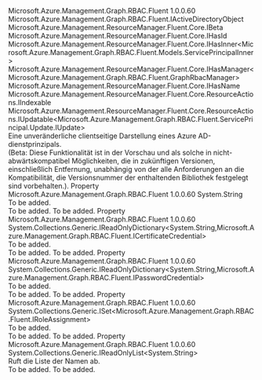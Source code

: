 <Type Name="IServicePrincipal" FullName="Microsoft.Azure.Management.Graph.RBAC.Fluent.IServicePrincipal">
  <TypeSignature Language="C#" Value="public interface IServicePrincipal : Microsoft.Azure.Management.Graph.RBAC.Fluent.IActiveDirectoryObject, Microsoft.Azure.Management.ResourceManager.Fluent.Core.IBeta, Microsoft.Azure.Management.ResourceManager.Fluent.Core.IHasId, Microsoft.Azure.Management.ResourceManager.Fluent.Core.IHasInner&lt;Microsoft.Azure.Management.Graph.RBAC.Fluent.Models.ServicePrincipalInner&gt;, Microsoft.Azure.Management.ResourceManager.Fluent.Core.IHasManager&lt;Microsoft.Azure.Management.Graph.RBAC.Fluent.GraphRbacManager&gt;, Microsoft.Azure.Management.ResourceManager.Fluent.Core.IHasName, Microsoft.Azure.Management.ResourceManager.Fluent.Core.ResourceActions.IIndexable, Microsoft.Azure.Management.ResourceManager.Fluent.Core.ResourceActions.IUpdatable&lt;Microsoft.Azure.Management.Graph.RBAC.Fluent.ServicePrincipal.Update.IUpdate&gt;" />
  <TypeSignature Language="ILAsm" Value=".class public interface auto ansi abstract IServicePrincipal implements class Microsoft.Azure.Management.Graph.RBAC.Fluent.IActiveDirectoryObject, class Microsoft.Azure.Management.ResourceManager.Fluent.Core.IBeta, class Microsoft.Azure.Management.ResourceManager.Fluent.Core.IHasId, class Microsoft.Azure.Management.ResourceManager.Fluent.Core.IHasInner`1&lt;class Microsoft.Azure.Management.Graph.RBAC.Fluent.Models.ServicePrincipalInner&gt;, class Microsoft.Azure.Management.ResourceManager.Fluent.Core.IHasManager`1&lt;class Microsoft.Azure.Management.Graph.RBAC.Fluent.GraphRbacManager&gt;, class Microsoft.Azure.Management.ResourceManager.Fluent.Core.IHasName, class Microsoft.Azure.Management.ResourceManager.Fluent.Core.ResourceActions.IIndexable, class Microsoft.Azure.Management.ResourceManager.Fluent.Core.ResourceActions.IUpdatable`1&lt;class Microsoft.Azure.Management.Graph.RBAC.Fluent.ServicePrincipal.Update.IUpdate&gt;" />
  <TypeSignature Language="DocId" Value="T:Microsoft.Azure.Management.Graph.RBAC.Fluent.IServicePrincipal" />
  <TypeSignature Language="VB.NET" Value="Public Interface IServicePrincipal&#xA;Implements IActiveDirectoryObject, IBeta, IHasId, IHasInner(Of ServicePrincipalInner), IHasManager(Of GraphRbacManager), IHasName, IIndexable, IUpdatable(Of IUpdate)" />
  <TypeSignature Language="F#" Value="type IServicePrincipal = interface&#xA;    interface IBeta&#xA;    interface IActiveDirectoryObject&#xA;    interface IIndexable&#xA;    interface IHasId&#xA;    interface IHasName&#xA;    interface IHasManager&lt;GraphRbacManager&gt;&#xA;    interface IHasInner&lt;ServicePrincipalInner&gt;&#xA;    interface IUpdatable&lt;IUpdate&gt;" />
  <AssemblyInfo>
    <AssemblyName>Microsoft.Azure.Management.Graph.RBAC.Fluent</AssemblyName>
    <AssemblyVersion>1.0.0.60</AssemblyVersion>
  </AssemblyInfo>
  <Interfaces>
    <Interface>
      <InterfaceName>Microsoft.Azure.Management.Graph.RBAC.Fluent.IActiveDirectoryObject</InterfaceName>
    </Interface>
    <Interface>
      <InterfaceName>Microsoft.Azure.Management.ResourceManager.Fluent.Core.IBeta</InterfaceName>
    </Interface>
    <Interface>
      <InterfaceName>Microsoft.Azure.Management.ResourceManager.Fluent.Core.IHasId</InterfaceName>
    </Interface>
    <Interface>
      <InterfaceName>Microsoft.Azure.Management.ResourceManager.Fluent.Core.IHasInner&lt;Microsoft.Azure.Management.Graph.RBAC.Fluent.Models.ServicePrincipalInner&gt;</InterfaceName>
    </Interface>
    <Interface>
      <InterfaceName>Microsoft.Azure.Management.ResourceManager.Fluent.Core.IHasManager&lt;Microsoft.Azure.Management.Graph.RBAC.Fluent.GraphRbacManager&gt;</InterfaceName>
    </Interface>
    <Interface>
      <InterfaceName>Microsoft.Azure.Management.ResourceManager.Fluent.Core.IHasName</InterfaceName>
    </Interface>
    <Interface>
      <InterfaceName>Microsoft.Azure.Management.ResourceManager.Fluent.Core.ResourceActions.IIndexable</InterfaceName>
    </Interface>
    <Interface>
      <InterfaceName>Microsoft.Azure.Management.ResourceManager.Fluent.Core.ResourceActions.IUpdatable&lt;Microsoft.Azure.Management.Graph.RBAC.Fluent.ServicePrincipal.Update.IUpdate&gt;</InterfaceName>
    </Interface>
  </Interfaces>
  <Docs>
    <summary>
            Eine unveränderliche clientseitige Darstellung eines Azure AD-dienstprinzipals.
            </summary>
    <remarks>
            (Beta: Diese Funktionalität ist in der Vorschau und als solche in nicht-abwärtskompatibel Möglichkeiten, die in zukünftigen Versionen, einschließlich Entfernung, unabhängig von der alle Anforderungen an die Kompatibilität, die Versionsnummer der enthaltenden Bibliothek festgelegt sind vorbehalten.).
            </remarks>
  </Docs>
  <Members>
    <Member MemberName="ApplicationId">
      <MemberSignature Language="C#" Value="public string ApplicationId { get; }" />
      <MemberSignature Language="ILAsm" Value=".property instance string ApplicationId" />
      <MemberSignature Language="DocId" Value="P:Microsoft.Azure.Management.Graph.RBAC.Fluent.IServicePrincipal.ApplicationId" />
      <MemberSignature Language="VB.NET" Value="Public ReadOnly Property ApplicationId As String" />
      <MemberSignature Language="F#" Value="member this.ApplicationId : string" Usage="Microsoft.Azure.Management.Graph.RBAC.Fluent.IServicePrincipal.ApplicationId" />
      <MemberType>Property</MemberType>
      <AssemblyInfo>
        <AssemblyName>Microsoft.Azure.Management.Graph.RBAC.Fluent</AssemblyName>
        <AssemblyVersion>1.0.0.60</AssemblyVersion>
      </AssemblyInfo>
      <ReturnValue>
        <ReturnType>System.String</ReturnType>
      </ReturnValue>
      <Docs>
        <summary>To be added.</summary>
        <value>To be added.</value>
        <remarks>To be added.</remarks>
      </Docs>
    </Member>
    <Member MemberName="CertificateCredentials">
      <MemberSignature Language="C#" Value="public System.Collections.Generic.IReadOnlyDictionary&lt;string,Microsoft.Azure.Management.Graph.RBAC.Fluent.ICertificateCredential&gt; CertificateCredentials { get; }" />
      <MemberSignature Language="ILAsm" Value=".property instance class System.Collections.Generic.IReadOnlyDictionary`2&lt;string, class Microsoft.Azure.Management.Graph.RBAC.Fluent.ICertificateCredential&gt; CertificateCredentials" />
      <MemberSignature Language="DocId" Value="P:Microsoft.Azure.Management.Graph.RBAC.Fluent.IServicePrincipal.CertificateCredentials" />
      <MemberSignature Language="VB.NET" Value="Public ReadOnly Property CertificateCredentials As IReadOnlyDictionary(Of String, ICertificateCredential)" />
      <MemberSignature Language="F#" Value="member this.CertificateCredentials : System.Collections.Generic.IReadOnlyDictionary&lt;string, Microsoft.Azure.Management.Graph.RBAC.Fluent.ICertificateCredential&gt;" Usage="Microsoft.Azure.Management.Graph.RBAC.Fluent.IServicePrincipal.CertificateCredentials" />
      <MemberType>Property</MemberType>
      <AssemblyInfo>
        <AssemblyName>Microsoft.Azure.Management.Graph.RBAC.Fluent</AssemblyName>
        <AssemblyVersion>1.0.0.60</AssemblyVersion>
      </AssemblyInfo>
      <ReturnValue>
        <ReturnType>System.Collections.Generic.IReadOnlyDictionary&lt;System.String,Microsoft.Azure.Management.Graph.RBAC.Fluent.ICertificateCredential&gt;</ReturnType>
      </ReturnValue>
      <Docs>
        <summary>To be added.</summary>
        <value>To be added.</value>
        <remarks>To be added.</remarks>
      </Docs>
    </Member>
    <Member MemberName="PasswordCredentials">
      <MemberSignature Language="C#" Value="public System.Collections.Generic.IReadOnlyDictionary&lt;string,Microsoft.Azure.Management.Graph.RBAC.Fluent.IPasswordCredential&gt; PasswordCredentials { get; }" />
      <MemberSignature Language="ILAsm" Value=".property instance class System.Collections.Generic.IReadOnlyDictionary`2&lt;string, class Microsoft.Azure.Management.Graph.RBAC.Fluent.IPasswordCredential&gt; PasswordCredentials" />
      <MemberSignature Language="DocId" Value="P:Microsoft.Azure.Management.Graph.RBAC.Fluent.IServicePrincipal.PasswordCredentials" />
      <MemberSignature Language="VB.NET" Value="Public ReadOnly Property PasswordCredentials As IReadOnlyDictionary(Of String, IPasswordCredential)" />
      <MemberSignature Language="F#" Value="member this.PasswordCredentials : System.Collections.Generic.IReadOnlyDictionary&lt;string, Microsoft.Azure.Management.Graph.RBAC.Fluent.IPasswordCredential&gt;" Usage="Microsoft.Azure.Management.Graph.RBAC.Fluent.IServicePrincipal.PasswordCredentials" />
      <MemberType>Property</MemberType>
      <AssemblyInfo>
        <AssemblyName>Microsoft.Azure.Management.Graph.RBAC.Fluent</AssemblyName>
        <AssemblyVersion>1.0.0.60</AssemblyVersion>
      </AssemblyInfo>
      <ReturnValue>
        <ReturnType>System.Collections.Generic.IReadOnlyDictionary&lt;System.String,Microsoft.Azure.Management.Graph.RBAC.Fluent.IPasswordCredential&gt;</ReturnType>
      </ReturnValue>
      <Docs>
        <summary>To be added.</summary>
        <value>To be added.</value>
        <remarks>To be added.</remarks>
      </Docs>
    </Member>
    <Member MemberName="RoleAssignments">
      <MemberSignature Language="C#" Value="public System.Collections.Generic.ISet&lt;Microsoft.Azure.Management.Graph.RBAC.Fluent.IRoleAssignment&gt; RoleAssignments { get; }" />
      <MemberSignature Language="ILAsm" Value=".property instance class System.Collections.Generic.ISet`1&lt;class Microsoft.Azure.Management.Graph.RBAC.Fluent.IRoleAssignment&gt; RoleAssignments" />
      <MemberSignature Language="DocId" Value="P:Microsoft.Azure.Management.Graph.RBAC.Fluent.IServicePrincipal.RoleAssignments" />
      <MemberSignature Language="VB.NET" Value="Public ReadOnly Property RoleAssignments As ISet(Of IRoleAssignment)" />
      <MemberSignature Language="F#" Value="member this.RoleAssignments : System.Collections.Generic.ISet&lt;Microsoft.Azure.Management.Graph.RBAC.Fluent.IRoleAssignment&gt;" Usage="Microsoft.Azure.Management.Graph.RBAC.Fluent.IServicePrincipal.RoleAssignments" />
      <MemberType>Property</MemberType>
      <AssemblyInfo>
        <AssemblyName>Microsoft.Azure.Management.Graph.RBAC.Fluent</AssemblyName>
        <AssemblyVersion>1.0.0.60</AssemblyVersion>
      </AssemblyInfo>
      <ReturnValue>
        <ReturnType>System.Collections.Generic.ISet&lt;Microsoft.Azure.Management.Graph.RBAC.Fluent.IRoleAssignment&gt;</ReturnType>
      </ReturnValue>
      <Docs>
        <summary>To be added.</summary>
        <value>To be added.</value>
        <remarks>To be added.</remarks>
      </Docs>
    </Member>
    <Member MemberName="ServicePrincipalNames">
      <MemberSignature Language="C#" Value="public System.Collections.Generic.IReadOnlyList&lt;string&gt; ServicePrincipalNames { get; }" />
      <MemberSignature Language="ILAsm" Value=".property instance class System.Collections.Generic.IReadOnlyList`1&lt;string&gt; ServicePrincipalNames" />
      <MemberSignature Language="DocId" Value="P:Microsoft.Azure.Management.Graph.RBAC.Fluent.IServicePrincipal.ServicePrincipalNames" />
      <MemberSignature Language="VB.NET" Value="Public ReadOnly Property ServicePrincipalNames As IReadOnlyList(Of String)" />
      <MemberSignature Language="F#" Value="member this.ServicePrincipalNames : System.Collections.Generic.IReadOnlyList&lt;string&gt;" Usage="Microsoft.Azure.Management.Graph.RBAC.Fluent.IServicePrincipal.ServicePrincipalNames" />
      <MemberType>Property</MemberType>
      <AssemblyInfo>
        <AssemblyName>Microsoft.Azure.Management.Graph.RBAC.Fluent</AssemblyName>
        <AssemblyVersion>1.0.0.60</AssemblyVersion>
      </AssemblyInfo>
      <ReturnValue>
        <ReturnType>System.Collections.Generic.IReadOnlyList&lt;System.String&gt;</ReturnType>
      </ReturnValue>
      <Docs>
        <summary>
            Ruft die Liste der Namen ab.
            </summary>
        <value>To be added.</value>
        <remarks>To be added.</remarks>
      </Docs>
    </Member>
  </Members>
</Type>